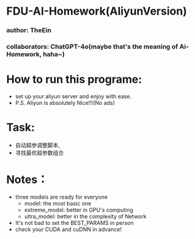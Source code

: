# FDU-AI-Homework(AliyunVersion)

### author: TheEin
### collaborators: ChatGPT-4o(maybe that's the meaning of Ai-Homework, haha~)

# How to run this programe:
- set up your aliyun server and enjoy with ease.
- P.S. Aliyun is absolutely Nice!!!(No ads)

# Task:
- 自动超参调整脚本,
- 寻找最优超参数组合

# Notes：
- three models are ready for everyone
  -  model: the most basic one 
  - extreme_model: better in GPU's computing
  - ultra_model: better in the complexity of Network
- It's not bad to set the BEST_PARAMS in person
- check your CUDA and cuDNN in advance!